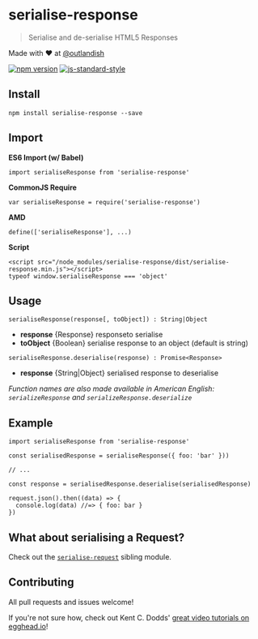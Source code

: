 # serialise-response

> Serialise and de-serialise HTML5 Responses

Made with ❤ at [@outlandish](http://www.twitter.com/outlandish)

<a href="http://badge.fury.io/js/serialise-response"><img alt="npm version" src="https://badge.fury.io/js/serialise-response.svg"></a>
[![js-standard-style](https://img.shields.io/badge/code%20style-standard-brightgreen.svg)](http://standardjs.com/)

## Install

    npm install serialise-response --save
    
## Import

__ES6 Import (w/ Babel)__

    import serialiseResponse from 'serialise-response'

__CommonJS Require__

    var serialiseResponse = require('serialise-response')
    
__AMD__

    define(['serialiseResponse'], ...)

__Script__

    <script src="/node_modules/serialise-response/dist/serialise-response.min.js"></script>
    typeof window.serialiseResponse === 'object'

## Usage

`serialiseResponse(response[, toObject]) : String|Object`

- __response__ {Response} responseto serialise
- __toObject__ {Boolean} serialise response to an object (default is string)

`serialiseResponse.deserialise(response) : Promise<Response>`

- __response__ {String|Object} serialised response to deserialise

_Function names are also made available in American English: `serializeResponse` and `serializeResponse.deserialize`_

## Example

    import serialiseResponse from 'serialise-response'

    const serialisedResponse = serialiseResponse({ foo: 'bar' }))

    // ...

    const response = serialisedResponse.deserialise(serialisedResponse)

    request.json().then((data) => {
      console.log(data) //=> { foo: bar }
    })

## What about serialising a Request?

Check out the [`serialise-request`](https://github.com/sdgluck/serialise-request) sibling module.

## Contributing

All pull requests and issues welcome!

If you're not sure how, check out Kent C. Dodds' [great video tutorials on egghead.io](https://egghead.io/lessons/javascript-identifying-how-to-contribute-to-an-open-source-project-on-github)!
